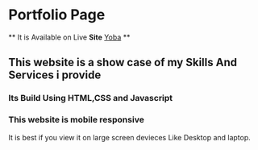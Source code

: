 # Portfolio Page

** It is Available on Live __Site__ [Yoba](https://yoba21.github.io/Portfolio/) **
## This website is a show case of my Skills And Services i provide
 
### Its Build Using HTML,CSS and Javascript

### This website is mobile responsive 

It is best if you view it on large screen devieces Like Desktop and laptop.
